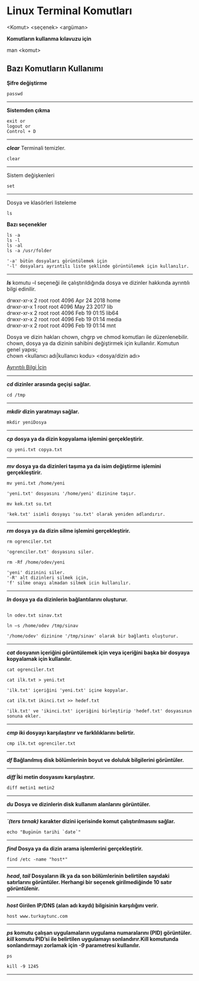 # Linux Terminal Komutları

&lt;Komut&gt; &lt;seçenek&gt; &lt;argüman&gt;

**Komutların kullanma kılavuzu için**

man &lt;komut&gt;

## Bazı Komutların Kullanımı

**Şifre değiştirme**

```shell
passwd
```

---

**Sistemden çıkma**

```shell
exit or
logout or
Control + D

```

---

**_clear_** Terminali temizler.

```shell
clear
```

---

Sistem değişkenleri

```shell
set
```

---

Dosya ve klasörleri listeleme

```shell
ls
```

**Bazı seçenekler**

```shell
ls -a
ls -l
ls -al
ls -a /usr/folder
```

```shell
'-a' bütün dosyaları görüntülemek için
'-l' dosyaları ayrıntılı liste şeklinde görüntülemek için kullanılır.
```

---

**_ls_** komutu –l seçeneği ile çalıştırıldığında dosya ve dizinler hakkında ayrıntılı bilgi edinilir.

drwxr-xr-x 2 root root 4096 Apr 24 2018 home  
drwxr-xr-x 1 root root 4096 May 23 2017 lib  
drwxr-xr-x 2 root root 4096 Feb 19 01:15 lib64  
drwxr-xr-x 2 root root 4096 Feb 19 01:14 media  
drwxr-xr-x 2 root root 4096 Feb 19 01:14 mnt

Dosya ve dizin hakları chown, chgrp ve chmod komutları ile düzenlenebilir.  
chown, dosya ya da dizinin sahibini değiştirmek için kullanılır. Komutun genel yapısı;  
chown &lt;kullanıcı adı|kullanıcı kodu&gt; &lt;dosya/dizin adı&gt;

[Ayrıntılı Bilgi İçin](https://www.enesusta.tech/articles/linux-file-system-permissons)

---

**_cd_ dizinler arasında geçişi sağlar.**

```shell
cd /tmp
```

---

**_mkdir_ dizin yaratmayı sağlar.**

```shell
mkdir yeniDosya
```

---

**_cp_ dosya ya da dizin kopyalama işlemini gerçekleştirir.**

```shell
cp yeni.txt copya.txt
```

---

**_mv_ dosya ya da dizinleri taşıma ya da isim değiştirme işlemini gerçekleştirir.**

```shell
mv yeni.txt /home/yeni

'yeni.txt' dosyasını '/home/yeni' dizinine taşır.
```

```shell
mv kek.txt su.txt

'kek.txt' isimli dosyayı 'su.txt' olarak yeniden adlandırır.
```

---

**_rm_ dosya ya da dizin silme işlemini gerçekleştirir.**

```shell
rm ogrenciler.txt

'ogrenciler.txt' dosyasını siler.
```

```shell
rm -Rf /home/odev/yeni

'yeni' dizinini siler.
'-R' alt dizinleri silmek için,
'f' silme onayı almadan silmek icin kullanılır.
```

---

**_ln_ dosya ya da dizinlerin bağlantılarını oluşturur.**

```shell

ln odev.txt sinav.txt
```

```shell
ln –s /home/odev /tmp/sinav

'/home/odev' dizinine '/tmp/sinav' olarak bir bağlantı oluşturur.
```

---

**_cat_ dosyanın içeriğini görüntülemek için veya içeriğini başka bir dosyaya kopyalamak için kullanılır.**

```shell
cat ogrenciler.txt
```

```shell
cat ilk.txt > yeni.txt

'ilk.txt' içeriğini 'yeni.txt' içine kopyalar.
```

```shell
cat ilk.txt ikinci.txt >> hedef.txt

'ilk.txt' ve 'ikinci.txt' içeriğini birleştirip 'hedef.txt' dosyasının sonuna ekler.
```

---

**_cmp_ iki dosyayı karşılaştırır ve farklılıklarını belirtir.**

```shell
cmp ilk.txt ogrenciler.txt
```

---

**_df_ Bağlanılmış disk bölümlerinin boyut ve doluluk bilgilerini görüntüler.**

---

**_diff_ İki metin dosyasını karşılaştırır.**

```shell
diff metin1 metin2
```

---

**_du_ Dosya ve dizinlerin disk kullanım alanlarını görüntüler.**

---

**_`(ters tırnak)_ karakter dizini içerisinde komut çalıştırılmasını sağlar.**

```shell
echo "Bugünün tarihi `date`"
```

---

**_find_ Dosya ya da dizin arama işlemlerini gerçekleştirir.**

```shell
find /etc -name "host*"
```

---

**_head_, _tail_ Dosyaların ilk ya da son bölümlerinin belirtilen sayıdaki satırlarını görüntüler. Herhangi bir seçenek girilmediğinde 10 satır görüntülenir.**

---

**_host_ Girilen IP/DNS (alan adı kaydı) bilgisinin karşılığını verir.**

```shell
host www.turkaytunc.com
```

---

**_ps_ komutu çalışan uygulamaların uygulama numaralarını (PID) görüntüler. _kill_ komutu PID’si ile belirtilen uygulamayı sonlandırır.Kill komutunda sonlandırmayı zorlamak için _-9_ parametresi kullanılır.**

```shell
ps
```

```shell
kill -9 1245
```

---
